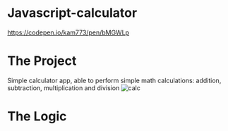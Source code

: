 # Javascript-calculator
https://codepen.io/kam773/pen/bMGWLp

# The Project
Simple calculator app, able to perform simple math calculations: addition, subtraction, multiplication and division
![calc](https://user-images.githubusercontent.com/33424405/43581218-7cacebf8-9658-11e8-8ec4-012005e51e98.png)

# The Logic
